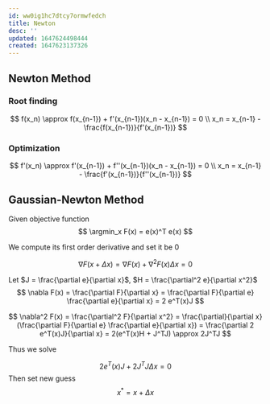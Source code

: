 ```yaml
---
id: ww0ig1hc7dtcy7ormwfedch
title: Newton
desc: ''
updated: 1647624498444
created: 1647623137326
---
```


## Newton Method

### Root finding

$$
f(x_n) \approx f(x_{n-1}) + f'(x_{n-1})(x_n - x_{n-1}) = 0
\\
x_n = x_{n-1} - \frac{f(x_{n-1})}{f'(x_{n-1})}
$$

### Optimization

$$
f'(x_n) \approx f'(x_{n-1}) + f''(x_{n-1})(x_n - x_{n-1}) = 0 
\\
x_n = x_{n-1} - \frac{f'(x_{n-1})}{f''(x_{n-1})}
$$

## Gaussian-Newton Method
Given objective function
$$
\argmin_x F(x) = e(x)^T e(x)
$$

We compute its first order derivative and set it be 0

$$
\nabla F(x + \Delta x) = \nabla F(x) + \nabla^2F(x) \Delta x = 0
$$

Let $J = \frac{\partial e}{\partial x}$, $H = \frac{\partial^2 e}{\partial x^2}$
$$
\nabla F(x) = \frac{\partial F}{\partial x} = \frac{\partial F}{\partial e} \frac{\partial e}{\partial x} = 2 e^T(x)J
$$

$$
\nabla^2 F(x) = \frac{\partial^2 F}{\partial x^2} = \frac{\partial}{\partial x}(\frac{\partial F}{\partial e} \frac{\partial e}{\partial x}) = \frac{\partial 2 e^T(x)J}{\partial x} = 2(e^T(x)H + J^TJ) \approx 2J^TJ
$$

Thus we solve

$$
2 e^T(x)J + 2J^TJ \Delta x = 0
$$
Then set new guess
$$
x^* = x + \Delta x
$$